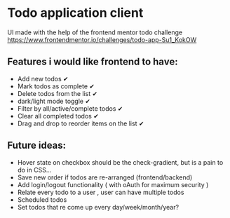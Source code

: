 # Todo application client

UI made with the help of the frontend mentor todo challenge <https://www.frontendmentor.io/challenges/todo-app-Su1_KokOW>

## Features i would like frontend to have:

- Add new todos ✔
- Mark todos as complete ✔
- Delete todos from the list ✔
- dark/light mode toggle ✔
- Filter by all/active/complete todos ✔
- Clear all completed todos ✔
- Drag and drop to reorder items on the list ✔

## Future ideas:

- Hover state on checkbox should be the check-gradient, but is a pain to do in CSS...
- Save new order if todos are re-arranged (frontend/backend)
- Add login/logout functionality ( with oAuth for maximum security )
- Relate every todo to a user , user can have multiple todos
- Scheduled todos
- Set todos that re come up every day/week/month/year?
